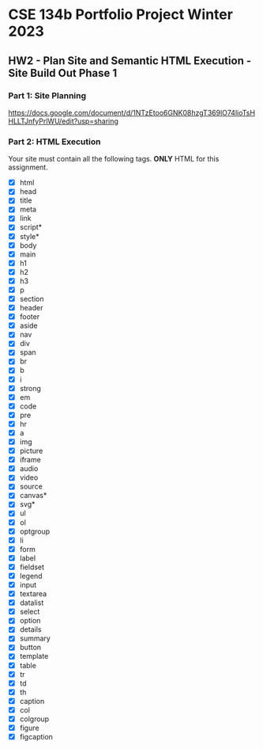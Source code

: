 # CSE 134b Portfolio Project Winter 2023

## HW2 - Plan Site and Semantic HTML Execution - Site Build Out Phase 1

### Part 1: Site Planning

<https://docs.google.com/document/d/1NTzEtoo6GNK08hzgT369lO74lioTsHHLLTJnfyPrlWU/edit?usp=sharing>

### Part 2: HTML Execution

Your site must contain all the following tags. **ONLY** HTML for this assignment.

- [x] html
- [x] head
- [x] title
- [x] meta
- [x] link
- [x] script*
- [x] style*
- [x] body
- [x] main
- [x] h1
- [x] h2
- [x] h3
- [x] p
- [x] section
- [x] header
- [x] footer
- [x] aside
- [x] nav
- [x] div
- [x] span
- [x] br
- [x] b
- [x] i
- [x] strong
- [x] em
- [x] code
- [x] pre
- [x] hr
- [x] a
- [x] img
- [x] picture
- [x] iframe
- [x] audio
- [x] video
- [x] source
- [x] canvas*
- [x] svg*
- [x] ul
- [x] ol
- [x] optgroup
- [x] li
- [x] form
- [x] label
- [x] fieldset
- [x] legend
- [x] input
- [x] textarea
- [x] datalist
- [x] select
- [x] option
- [x] details
- [x] summary
- [x] button
- [x] template
- [x] table
- [x] tr
- [x] td
- [x] th
- [x] caption
- [x] col
- [x] colgroup
- [x] figure
- [x] figcaption
<!--
<style> Note: YOU MAY NOT STYLE PAGES other than using a border or simple flow to provide a base page structure.  If you have more than 3 CSS properties (total, not unique) in your file you will be deducted points.  Your effort here is to style your pages.

<script> Note: You may add script as a placeholder, to show the use of a third party script for analytics, or for use with a tag that we have permitted the use of JS for (e.g. the Canvas tag).  No interactions are allowed at this stage otherwise you will be deducted points. 

<canvas> Note: To demonstrate the use of a <canvas> tag you may include some MINOR AMOUNT of JavaScript.  You are simply exploring the idea of the tag.  If you have more than 15 lines of script to do something assume you did too much.

<svg> Note: To demonstrate you can use SVG within an HTML page demonstrate this element within inline tag usage. 
-->
